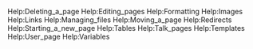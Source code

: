 Help:Deleting_a_page
Help:Editing_pages
Help:Formatting
Help:Images
Help:Links
Help:Managing_files
Help:Moving_a_page
Help:Redirects
Help:Starting_a_new_page
Help:Tables
Help:Talk_pages
Help:Templates
Help:User_page
Help:Variables
